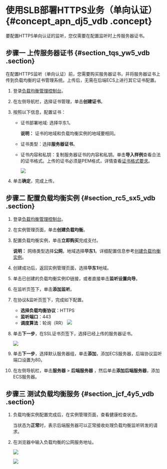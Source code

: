 # 使用SLB部署HTTPS业务（单向认证） {#concept_apn_dj5_vdb .concept}

要配置HTTPS单向认证的监听，您仅需要在配置监听时上传服务器证书。



## 步骤一 上传服务器证书 {#section_tqs_yw5_vdb .section}

在配置HTTPS监听（单向认证）前，您需要购买服务器证书，并将服务器证书上传到负载均衡的证书管理系统。上传后，无需在后端ECS上进行其它证书配置。

1.  登录[负载均衡管理控制台](https://slb.console.aliyun.com/slb)。
2.  在左侧导航栏，选择证书管理，单击**创建证书**。
3.  按照以下信息，配置证书：
    -   证书部署地域: 选择华东1。

        **说明：** 证书的地域和负载均衡实例的地域要相同。

    -   证书类型：选择**服务器证书**。
    -   证书内容和私钥：复制服务器证书的内容和私钥。单击**导入样例**查看合法的证书格式。上传的证书必须是PEM格式，详情查看[证书格式要求](cn.zh-CN/历史文档/用户指南（旧版控制台）/证书管理/证书要求.md#)。

        ![](http://static-aliyun-doc.oss-cn-hangzhou.aliyuncs.com/assets/img/15658/15396689407324_zh-CN.png)

4.  单击**确定**，完成上传。

## 步骤二 配置负载均衡实例 {#section_rc5_sx5_vdb .section}

1.  登录[负载均衡管理控制台](https://slb.console.aliyun.com/slb)。
2.  在实例管理页面，单击**创建负载均衡**。
3.  配置负载均衡实例，单击**立即购买**完成支付。

    **说明：** 网络类型选择**公网**，地域选择**华东1**。详细配置信息参考[创建负载均衡实例](cn.zh-CN/历史文档/用户指南（旧版控制台）/负载均衡实例/创建实例.md#)。

4.  创建成功后，返回实例管理页面，选择**华东1**地域。
5.  单击已创建的负载均衡实例ID链接，或者直接单击**监听设置向导**。
6.  在监听页签下，单击**添加监听**。
7.  在协议&监听页签下，完成如下配置。

    -   **选择负载均衡协议**：HTTPS
    -   **监听端口**：443
    -   **调度算法**：轮询（RR）
    ![](http://static-aliyun-doc.oss-cn-hangzhou.aliyuncs.com/assets/img/16604/153966894010035_zh-CN.png)

8.  单击**下一步**，在SSL证书页签下，选择已经上传的服务器证书。

    ![](http://static-aliyun-doc.oss-cn-hangzhou.aliyuncs.com/assets/img/15658/15396689407326_zh-CN.png)

9.  单击**下一步**，选择默认服务器组，单击**添加**，添加ECS服务器，后端协议监听端口设置为80。
10. 在左侧导航栏，单击**服务器** \> **后端服务器** ，然后单击**添加后端服务器**，添加ECS服务器。

## 步骤三 测试负载均衡服务 {#section_jcf_4y5_vdb .section}

1.  负载均衡实例配置完成后，在实例管理页面，查看健康检查状态。

    当状态为**正常**时，表示后端服务器可以正常接收处理负载均衡监听转发的请求。

2.  在浏览器中输入负载均衡的公网服务地址。

    ![](http://static-aliyun-doc.oss-cn-hangzhou.aliyuncs.com/assets/img/15658/15396689407447_zh-CN.png)

    ![](http://static-aliyun-doc.oss-cn-hangzhou.aliyuncs.com/assets/img/15658/15396689407448_zh-CN.png)


